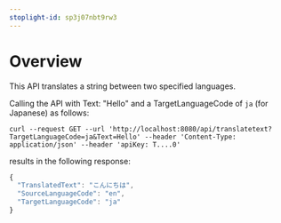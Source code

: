 ```yaml
---
stoplight-id: sp3j07nbt9rw3
---
```


# Overview

This API translates a string between two specified languages.

Calling the API with Text: "Hello" and a TargetLanguageCode of `ja` (for Japanese) as follows:

```
curl --request GET --url 'http://localhost:8080/api/translatetext?TargetLanguageCode=ja&Text=Hello' --header 'Content-Type: application/json' --header 'apiKey: T....0'
```

results in the following response:

```javascript
{
  "TranslatedText": "こんにちは",
  "SourceLanguageCode": "en",
  "TargetLanguageCode": "ja"
}
```
